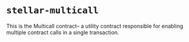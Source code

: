 # `stellar-multicall`

This is the Multicall contract– a utility contract responsible for enabling multiple contract calls in a single transaction.
